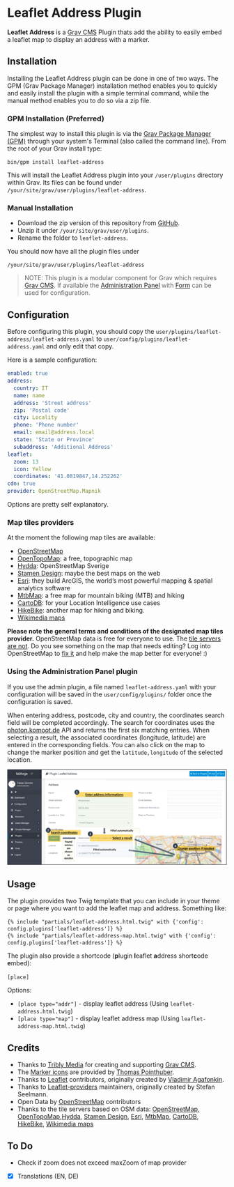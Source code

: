 # Leaflet Address Plugin

**Leaflet Address** is a [Grav CMS](http://github.com/getgrav/grav) Plugin thats add the ability to easily embed a leaflet map to display an address with a marker.

## Installation

Installing the Leaflet Address plugin can be done in one of two ways. The GPM (Grav Package Manager) installation method enables you to quickly and easily install the plugin with a simple terminal command, while the manual method enables you to do so via a zip file.

### GPM Installation (Preferred)
The simplest way to install this plugin is via the [Grav Package Manager (GPM)](http://learn.getgrav.org/advanced/grav-gpm) through your system's Terminal (also called the command line).  From the root of your Grav install type:

    bin/gpm install leaflet-address

This will install the Leaflet Address plugin into your `/user/plugins` directory within Grav. Its files can be found under `/your/site/grav/user/plugins/leaflet-address`.

### Manual Installation
 * Download the zip version of this repository from [GitHub](https://github.com/foxfabi/grav-plugin-leaflet-address).
 * Unzip it under `/your/site/grav/user/plugins`.
 * Rename the folder to `leaflet-address`.

You should now have all the plugin files under

    /your/site/grav/user/plugins/leaflet-address

> NOTE: This plugin is a modular component for Grav which requires [Grav CMS](http://github.com/getgrav/grav). If available the [Administration Panel](https://github.com/getgrav/grav-plugin-admin) with [Form](https://github.com/getgrav/grav-plugin-form) can be used for configuration.

## Configuration

Before configuring this plugin, you should copy the `user/plugins/leaflet-address/leaflet-address.yaml` to `user/config/plugins/leaflet-address.yaml` and only edit that copy.

Here is a sample configuration:

```yaml
enabled: true
address:
  country: IT
  name: name
  address: 'Street address'
  zip: 'Postal code'
  city: Locality
  phone: 'Phone number'
  email: email@address.local
  state: 'State or Province'
  subaddress: 'Additional Address'
leaflet:
  zoom: 13
  icon: Yellow
  coordinates: '41.0819847,14.252262'
cdn: true
provider: OpenStreetMap.Mapnik
```

Options are pretty self explanatory.
### Map tiles providers
At the moment the following map tiles are available:

* [OpenStreetMap](https://maps.openstreetmap.org/)
* [OpenTopoMap](https://opentopomap.org): a free, topographic map
* [Hydda](http://maps.openstreetmap.se): OpenStreetMap Sverige
* [Stamen Design](http://maps.stamen.com): maybe the best maps on the web
* [Esri](https://www.arcgis.com/home/webmap/viewer.html?useExisting=1): they build ArcGIS, the world’s most powerful mapping & spatial analytics software
* [MtbMap](http://maps.mtbmap.cz/): a free map for mountain biking (MTB) and hiking
* [CartoDB](https://maps.carto.com/): for your Location Intelligence use cases
* [HikeBike](https://hikebikemap.org/): another map for hiking and biking.
* [Wikimedia maps](https://maps.wikimedia.org/)

**Please note the general terms and conditions of the designated map tiles provider.**
OpenStreetMap data is free for everyone to use. The [tile servers are not](https://operations.osmfoundation.org/policies/tiles/).
Do you see something on the map that needs editing? Log into OpenStreetMap to [fix it](https://www.openstreetmap.org/fixthemap) and help make the map better for everyone! :)

### Using the Administration Panel plugin
If you use the admin plugin, a file named `leaflet-address.yaml` with your configuration will be saved in the `user/config/plugins/` folder once the configuration is saved.

When entering address, postcode, city and country, the coordinates search field will be completed accordingly. The search for coordinates uses the [photon.komoot.de](https://photon.komoot.de/) API and returns the first six matching entries. When selecting a result, the associated coordinates (longitude, latitude) are entered in the corresponding fields. You can also click on the map to change the marker position and get the `latitude,longitude` of the selected location.

![](assets/screenshots/plugin-config-ui.png)

## Usage
The plugin provides two Twig template that you can include in your theme or page where you want to add the leaflet map and address. Something like:
```
{% include "partials/leaflet-address.html.twig" with {'config': config.plugins['leaflet-address']} %}
{% include "partials/leaflet-address-map.html.twig" with {'config': config.plugins['leaflet-address']} %}
```

The plugin also provide a shortcode (**p**lugin **l**eaflet **a**ddress short**c**ode **e**mbed):

`[place]`

Options:
  * `[place type="addr"]` - display leaflet address (Using `leaflet-address.html.twig`)
  * `[place type="map"]` - display leaflet address map (Using `leaflet-address-map.html.twig`)

## Credits

* Thanks to [Tribly Media](https://trilby.media/) for creating and supporting [Grav CMS](https://getgrav.org/).
* The [Marker icons](https://github.com/pointhi/leaflet-color-markers) are provided by [Thomas Pointhuber](https://github.com/pointhi).
* Thanks to [Leaflet](https://leafletjs.com/) contributors, originally created by [Vladimir Agafonkin](https://agafonkin.com/).
* Thanks to [Leaflet-providers](https://github.com/leaflet-extras/leaflet-providers) maintainers, originally created by Stefan Seelmann.
* Open Data by [OpenStreetMap](https://www.openstreetmap.org) contributors
* Thanks to the tile servers based on OSM data: [OpenStreetMap](https://maps.openstreetmap.org/), [OpenTopoMap](https://opentopomap.org),[Hydda](http://maps.openstreetmap.se), [Stamen Design](http://maps.stamen.com), [Esri](https://www.arcgis.com/home/webmap/viewer.html?useExisting=1), [MtbMap](http://maps.mtbmap.cz/), [CartoDB](https://maps.carto.com/), [HikeBike](https://hikebikemap.org/), [Wikimedia maps](https://maps.wikimedia.org/)

## To Do
- Check if zoom does not exceed maxZoom of map provider
- [x] Translations (EN, DE)

